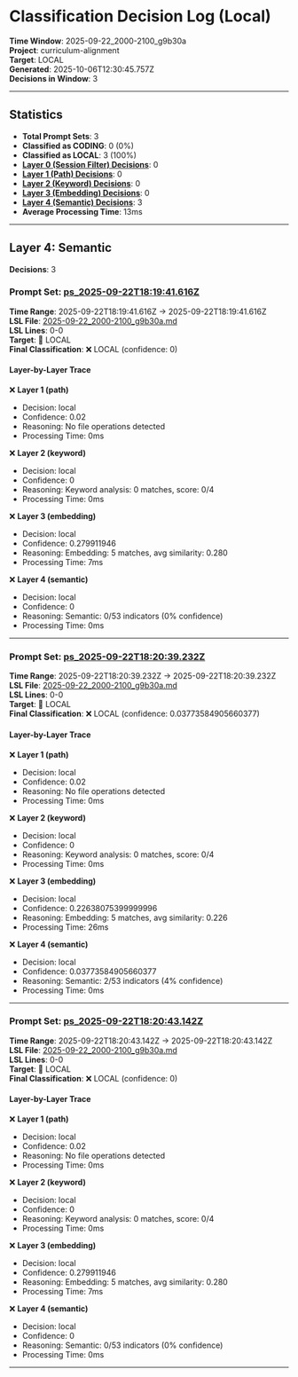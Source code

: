 # Classification Decision Log (Local)

**Time Window**: 2025-09-22_2000-2100_g9b30a<br>
**Project**: curriculum-alignment<br>
**Target**: LOCAL<br>
**Generated**: 2025-10-06T12:30:45.757Z<br>
**Decisions in Window**: 3

---

## Statistics

- **Total Prompt Sets**: 3
- **Classified as CODING**: 0 (0%)
- **Classified as LOCAL**: 3 (100%)
- **[Layer 0 (Session Filter) Decisions](#layer-0-session-filter)**: 0
- **[Layer 1 (Path) Decisions](#layer-1-path)**: 0
- **[Layer 2 (Keyword) Decisions](#layer-2-keyword)**: 0
- **[Layer 3 (Embedding) Decisions](#layer-3-embedding)**: 0
- **[Layer 4 (Semantic) Decisions](#layer-4-semantic)**: 3
- **Average Processing Time**: 13ms

---

## Layer 4: Semantic

**Decisions**: 3

### Prompt Set: [ps_2025-09-22T18:19:41.616Z](../../history/2025-09-22_2000-2100_g9b30a.md#ps_2025-09-22T18:19:41.616Z)

**Time Range**: 2025-09-22T18:19:41.616Z → 2025-09-22T18:19:41.616Z<br>
**LSL File**: [2025-09-22_2000-2100_g9b30a.md](../../history/2025-09-22_2000-2100_g9b30a.md#ps_2025-09-22T18:19:41.616Z)<br>
**LSL Lines**: 0-0<br>
**Target**: 📍 LOCAL<br>
**Final Classification**: ❌ LOCAL (confidence: 0)

#### Layer-by-Layer Trace

❌ **Layer 1 (path)**
- Decision: local
- Confidence: 0.02
- Reasoning: No file operations detected
- Processing Time: 0ms

❌ **Layer 2 (keyword)**
- Decision: local
- Confidence: 0
- Reasoning: Keyword analysis: 0 matches, score: 0/4
- Processing Time: 0ms

❌ **Layer 3 (embedding)**
- Decision: local
- Confidence: 0.279911946
- Reasoning: Embedding: 5 matches, avg similarity: 0.280
- Processing Time: 7ms

❌ **Layer 4 (semantic)**
- Decision: local
- Confidence: 0
- Reasoning: Semantic: 0/53 indicators (0% confidence)
- Processing Time: 0ms

---

### Prompt Set: [ps_2025-09-22T18:20:39.232Z](../../history/2025-09-22_2000-2100_g9b30a.md#ps_2025-09-22T18:20:39.232Z)

**Time Range**: 2025-09-22T18:20:39.232Z → 2025-09-22T18:20:39.232Z<br>
**LSL File**: [2025-09-22_2000-2100_g9b30a.md](../../history/2025-09-22_2000-2100_g9b30a.md#ps_2025-09-22T18:20:39.232Z)<br>
**LSL Lines**: 0-0<br>
**Target**: 📍 LOCAL<br>
**Final Classification**: ❌ LOCAL (confidence: 0.03773584905660377)

#### Layer-by-Layer Trace

❌ **Layer 1 (path)**
- Decision: local
- Confidence: 0.02
- Reasoning: No file operations detected
- Processing Time: 0ms

❌ **Layer 2 (keyword)**
- Decision: local
- Confidence: 0
- Reasoning: Keyword analysis: 0 matches, score: 0/4
- Processing Time: 0ms

❌ **Layer 3 (embedding)**
- Decision: local
- Confidence: 0.22638075399999996
- Reasoning: Embedding: 5 matches, avg similarity: 0.226
- Processing Time: 26ms

❌ **Layer 4 (semantic)**
- Decision: local
- Confidence: 0.03773584905660377
- Reasoning: Semantic: 2/53 indicators (4% confidence)
- Processing Time: 0ms

---

### Prompt Set: [ps_2025-09-22T18:20:43.142Z](../../history/2025-09-22_2000-2100_g9b30a.md#ps_2025-09-22T18:20:43.142Z)

**Time Range**: 2025-09-22T18:20:43.142Z → 2025-09-22T18:20:43.142Z<br>
**LSL File**: [2025-09-22_2000-2100_g9b30a.md](../../history/2025-09-22_2000-2100_g9b30a.md#ps_2025-09-22T18:20:43.142Z)<br>
**LSL Lines**: 0-0<br>
**Target**: 📍 LOCAL<br>
**Final Classification**: ❌ LOCAL (confidence: 0)

#### Layer-by-Layer Trace

❌ **Layer 1 (path)**
- Decision: local
- Confidence: 0.02
- Reasoning: No file operations detected
- Processing Time: 0ms

❌ **Layer 2 (keyword)**
- Decision: local
- Confidence: 0
- Reasoning: Keyword analysis: 0 matches, score: 0/4
- Processing Time: 0ms

❌ **Layer 3 (embedding)**
- Decision: local
- Confidence: 0.279911946
- Reasoning: Embedding: 5 matches, avg similarity: 0.280
- Processing Time: 7ms

❌ **Layer 4 (semantic)**
- Decision: local
- Confidence: 0
- Reasoning: Semantic: 0/53 indicators (0% confidence)
- Processing Time: 0ms

---

